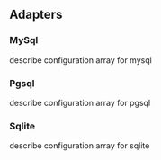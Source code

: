 ## Adapters

### MySql

describe configuration array for mysql

### Pgsql

describe configuration array for pgsql

### Sqlite

describe configuration array for sqlite
